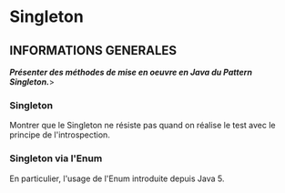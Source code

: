 # Singleton

## INFORMATIONS GENERALES
***Présenter des méthodes de mise en oeuvre en Java du Pattern Singleton.***>

### Singleton
Montrer que le Singleton ne résiste pas quand on réalise le test avec le principe de l'introspection.

### Singleton via l'Enum
En particulier, l'usage de l'Enum introduite depuis Java 5. 
